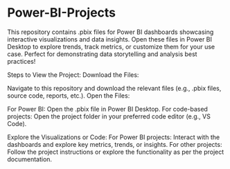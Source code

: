 # Power-BI-Projects
This repository contains .pbix files for Power BI dashboards showcasing interactive visualizations and data insights. Open these files in Power BI Desktop to explore trends, track metrics, or customize them for your use case. Perfect for demonstrating data storytelling and analysis best practices!

Steps to View the Project:
Download the Files:

Navigate to this repository and download the relevant files (e.g., .pbix files, source code, reports, etc.).
Open the Files:

For Power BI: Open the .pbix file in Power BI Desktop.
For code-based projects: Open the project folder in your preferred code editor (e.g., VS Code).

Explore the Visualizations or Code:
For Power BI projects: Interact with the dashboards and explore key metrics, trends, or insights.
For other projects: Follow the project instructions or explore the functionality as per the project documentation.

